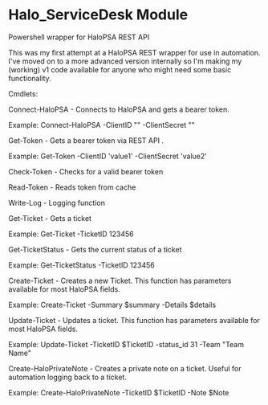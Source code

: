 # Halo_ServiceDesk Module
Powershell wrapper for HaloPSA REST API

This was my first attempt at a HaloPSA REST wrapper for use in automation. I've moved on to a more advanced version internally so I'm making my (working) v1 code available for anyone who might need some basic functionality.

Cmdlets:

Connect-HaloPSA - Connects to HaloPSA and gets a bearer token.

Example: Connect-HaloPSA -ClientID "<your client ID>" -ClientSecret "<your client secret>"

Get-Token - Gets a bearer token via REST API .
  
Example: Get-Token -ClientID 'value1' -ClientSecret 'value2'
  
Check-Token - Checks for a valid bearer token
  
Read-Token - Reads token from cache
  
Write-Log - Logging function
  
Get-Ticket - Gets a ticket
  
Example: Get-Ticket -TicketID 123456
  
Get-TicketStatus - Gets the current status of a ticket
 
Example: Get-TicketStatus -TicketID 123456
  
Create-Ticket - Creates a new Ticket. This function has parameters available for most HaloPSA fields.
  
Example: Create-Ticket -Summary $summary -Details $details
  
Update-Ticket - Updates a ticket. This function has parameters available for most HaloPSA fields.
  
Example: Update-Ticket -TicketID $TicketID -status_id 31 -Team "Team Name"
  
Create-HaloPrivateNote - Creates a private note on a ticket. Useful for automation logging back to a ticket.
  
Example: Create-HaloPrivateNote -TicketID $TicketID -Note $Note
